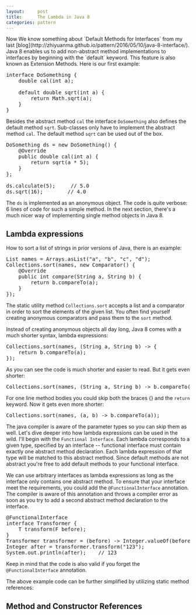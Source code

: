```yaml
---
layout:     post
title:      The Lambda in Java 8
categories: pattern
---
```


<link rel="stylesheet" type="text/css" href="/js/prettify/css/github.css" />
Now We know something about `Default Methods for Interfaces` from my last [blog](http://zhiyuanma.github.io/pattern/2016/05/10/java-8-interface/).
Java 8 enables us to add non-abstract method implementations to interfaces by beginning with the `default` keyword. This feature is also known as Extension Methods. Here is our first example:

<pre class="prettyprint">
interface DoSomething {
    double cal(int a);

    default double sqrt(int a) {
        return Math.sqrt(a);
    }
}
</pre>

Besides the abstract method `cal` the interface `DoSomething` also defines the default method `sqrt`. 
Sub-classes only have to implement the abstract method `cal`. The default method `sqrt` can be used out of the box.

<pre class="prettyprint">
DoSomething ds = new DoSomething() {
    @Override
    public double cal(int a) {
        return sqrt(a * 5);
    }
};

ds.calculate(5);     // 5.0
ds.sqrt(16);        // 4.0
</pre>

The `ds` is implemented as an anonymous object. The code is quite verbose: 6 lines of code for such a simple method. 
In the next section, there's a much nicer way of implementing single method objects in Java 8.

## Lambda expressions
How to sort a list of strings in prior versions of Java, there is an example:

<pre class="prettyprint">
List<String> names = Arrays.asList("a", "b", "c", "d");
Collections.sort(names, new Comparator<String>() {
    @Override
    public int compare(String a, String b) {
        return b.compareTo(a);
    }
});
</pre>

The static utility method `Collections.sort` accepts a list and a comparator in order to sort the elements of the given list. You often find yourself creating anonymous comparators and pass them to the `sort` method.

Instead of creating anonymous objects all day long, Java 8 comes with a much shorter syntax, lambda expressions:

<pre class="prettyprint">
Collections.sort(names, (String a, String b) -> {
    return b.compareTo(a);
});
</pre>

As you can see the code is much shorter and easier to read. But it gets even shorter:

<pre class="prettyprint">
Collections.sort(names, (String a, String b) -> b.compareTo(a));
</pre>

For one line method bodies you could skip both the braces {} and the `return` keyword. Now it gets even more shorter:

<pre class="prettyprint">
Collections.sort(names, (a, b) -> b.compareTo(a));
</pre>

The java compiler is aware of the parameter types so you can skip them as well. 
Let's dive deeper into how lambda expressions can be used in the wild. I'll begin with the `Functional Interface`.
Each lambda corresponds to a given type, specified by an interface -- functional interface must contain exactly one abstract method declaration. 
Each lambda expression of that type will be matched to this abstract method. Since default methods are not abstract you're free to add default methods to your functional interface.

We can use arbitrary interfaces as lambda expressions as long as the interface only contains one abstract method. 
To ensure that your interface meet the requirements, you could add the `@FunctionalInterface` annotation. 
The compiler is aware of this annotation and throws a compiler error as soon as you try to add a second abstract method declaration to the interface.

<pre class="prettyprint">
@FunctionalInterface
interface Transformer<F, T> {
    T transform(F before);
}
Transformer<String, Integer> transformer = (before) -> Integer.valueOf(before);
Integer after = transformer.transform("123");
System.out.println(after);    // 123
</pre>

Keep in mind that the code is also valid if you forget the `@FunctionalInterface` annotation.

The above example code can be further simplified by utilizing static method references:


## Method and Constructor References
